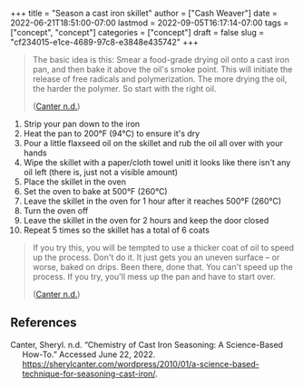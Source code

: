 +++
title = "Season a cast iron skillet"
author = ["Cash Weaver"]
date = 2022-06-21T18:51:00-07:00
lastmod = 2022-09-05T16:17:14-07:00
tags = ["concept", "concept"]
categories = ["concept"]
draft = false
slug = "cf234015-e1ce-4689-97c8-e3848e435742"
+++

> The basic idea is this: Smear a food-grade drying oil onto a cast iron pan, and then bake it above the oil's smoke point. This will initiate the release of free radicals and polymerization. The more drying the oil, the harder the polymer. So start with the right oil.
>
> (<a href="#citeproc_bib_item_1">Canter n.d.</a>)

1.  Strip your pan down to the iron
2.  Heat the pan to 200°F (94°C) to ensure it's dry
3.  Pour a little flaxseed oil on the skillet and rub the oil all over with your hands
4.  Wipe the skillet with a paper/cloth towel unitl it looks like there isn't any oil left (there is, just not a visible amount)
5.  Place the skillet in the oven
6.  Set the oven to bake at 500°F (260°C)
7.  Leave the skillet in the oven for 1 hour after it reaches 500°F (260°C)
8.  Turn the oven off
9.  Leave the skillet in the oven for 2 hours and keep the door closed
10. Repeat 5 times so the skillet has a total of 6 coats

> If you try this, you will be tempted to use a thicker coat of oil to speed up the process. Don't do it. It just gets you an uneven surface – or worse, baked on drips. Been there, done that. You can't speed up the process. If you try, you'll mess up the pan and have to start over.
>
> (<a href="#citeproc_bib_item_1">Canter n.d.</a>)

## References

<style>.csl-entry{text-indent: -1.5em; margin-left: 1.5em;}</style><div class="csl-bib-body">
  <div class="csl-entry"><a id="citeproc_bib_item_1"></a>Canter, Sheryl. n.d. “Chemistry of Cast Iron Seasoning: A Science-Based How-To.” Accessed June 22, 2022. <a href="https://sherylcanter.com/wordpress/2010/01/a-science-based-technique-for-seasoning-cast-iron/">https://sherylcanter.com/wordpress/2010/01/a-science-based-technique-for-seasoning-cast-iron/</a>.</div>
</div>
